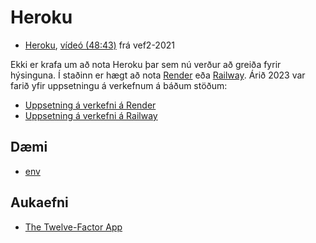 # Heroku

* [Heroku](heroku.md), [vídeó (48:43)](https://www.youtube.com/watch?v=UxnSG2VcjZA) frá vef2-2021

Ekki er krafa um að nota Heroku þar sem nú verður að greiða fyrir hýsinguna. Í staðinn er hægt að nota [Render](https://render.com/) eða [Railway](https://railway.app/). Árið 2023 var farið yfir uppsetningu á verkefnum á báðum stöðum:

* [Uppsetning á verkefni á Render](https://youtu.be/cOM09Lu4IxI?t=249)
* [Uppsetning á verkefni á Railway](https://youtu.be/cOM09Lu4IxI?t=1359)

## Dæmi

* [env](daemi/heroku/env.js)

## Aukaefni

* [The Twelve-Factor App](https://12factor.net/)
